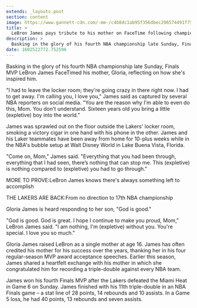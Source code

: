 ```yaml
--- 
extends: _layouts.post 
section: content 
image: https://www.gannett-cdn.com/-mm-/c4b8dc1ab95f356dbec296574491f75a781e683e/c=0-90-2563-1541/local/-/media/USATODAY/promo/2014/05/12//1399899315000-AP-NBA-MVP-BASKETBALL-25446465.JPG?width=2563&height=1451&fit=crop&format=pjpg&auto=webp 
title: > 
  LeBron James pays tribute to his mother on FaceTime following championship: 'I hope I continue to make you proud' 
description: > 
  Basking in the glory of his fourth NBA championship late Sunday, Finals MVP LeBron James FaceTimed his mother, Gloria, reflecting on how she's inspired him."Come on, Mom," James said.I hope I continue to make you proud, Mom," LeBron James said."I am nothing, I'm (expletive) without you.James won his fourth Finals MVP after the Lakers defeated the Miami Heat in Game 6 on Sunday. 
date: 1602522772.752596 
--- 
```

Basking in the glory of his fourth NBA championship late Sunday, Finals MVP LeBron James FaceTimed his mother, Gloria, reflecting on how she's inspired him.

"I had to leave the locker room; they're going crazy in there right now. I had to get away. I'm calling you, I love you," James said as captured by several NBA reporters on social media. "You are the reason why I'm able to even do this, Mom. You don't understand. Sixteen years old you bring a little (expletive) boy into the world."

James was sprawled out on the floor outside the Lakers' locker room, smoking a victory cigar in one hand with his phone in the other. James and his Laker teammates have been away from home for 10-plus weeks while in the NBA's bubble setup at Walt Disney World in Lake Buena Vista, Florida.

"Come on, Mom," James said. "Everything that you had been through, everything that I had seen, there’s nothing that can stop me. This (expletive) is nothing compared to (expletive) you had to go through."

MORE TO PROVE:LeBron James knows there's always something left to accomplish

THE LAKERS ARE BACK:From no direction to 17th NBA championship

Gloria James is heard responding to her son, "God is good."

"God is good. God is great. I hope I continue to make you proud, Mom," LeBron James said. "I am nothing, I'm (expletive) without you. You're special. I love you so much."

Gloria James raised LeBron as a single mother at age 16. James has often credited his mother for his success over the years, thanking her in his four regular-season MVP award acceptance speeches. Earlier this season, James shared a heartfelt exchange with his mother in which she congratulated him for recording a triple-double against every NBA team.

James won his fourth Finals MVP after the Lakers defeated the Miami Heat in Game 6 on Sunday. James finished with his 11th triple-double in an NBA Finals game – a stat line of 28 points, 14 rebounds and 10 assists. In a Game 5 loss, he had 40 points, 13 rebounds and seven assists.